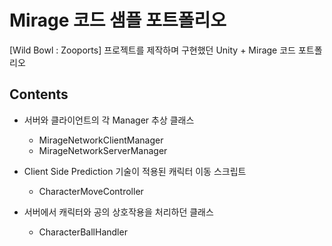 # Mirage 코드 샘플 포트폴리오

[Wild Bowl : Zooports] 프로젝트를 제작하며 구현했던 Unity + Mirage 코드 포트폴리오

## Contents
- 서버와 클라이언트의 각 Manager 추상 클래스
  - MirageNetworkClientManager
  - MirageNetworkServerManager

- Client Side Prediction 기술이 적용된 캐릭터 이동 스크립트
  - CharacterMoveController
- 서버에서 캐릭터와 공의 상호작용을 처리하던 클래스
  - CharacterBallHandler